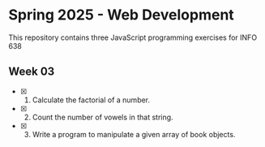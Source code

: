 # Spring 2025 - Web Development
This repository contains three JavaScript programming exercises for INFO 638

## Week 03
- [x] 1. Calculate the factorial of a number.
- [x] 2. Count the number of vowels in that string.
- [x] 3. Write a program to manipulate a given array of book objects.
